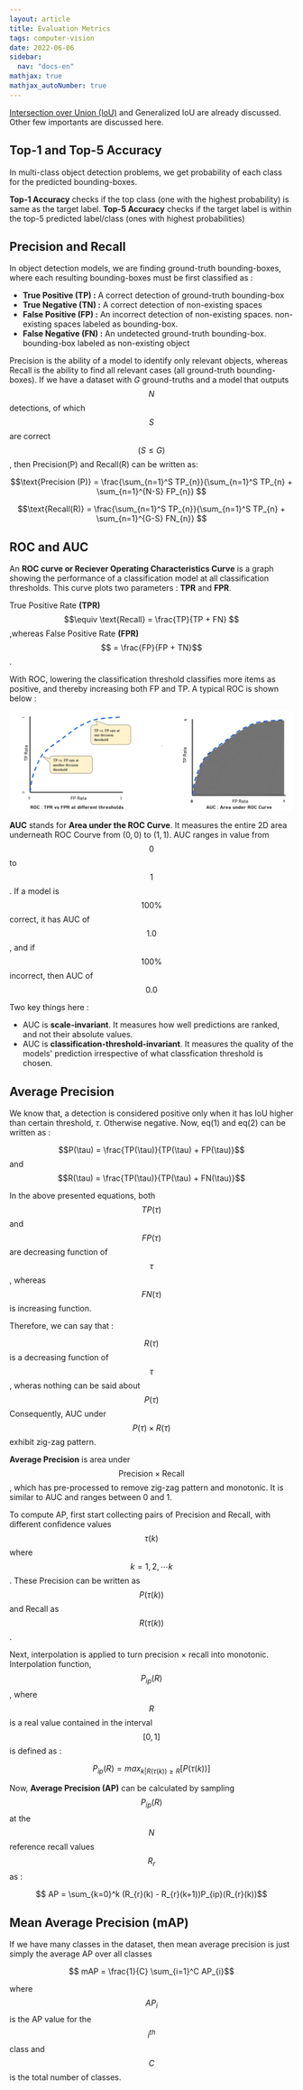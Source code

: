 ```yaml
---
layout: article
title: Evaluation Metrics
tags: computer-vision
date: 2022-06-06
sidebar:
  nav: "docs-en"
mathjax: true
mathjax_autoNumber: true
---
```



[Intersection over Union (IoU)](/2022/05/13/objmodel.html#intersection-over-union-ou) and Generalized IoU are already discussed. Other few importants are discussed here.

## Top-1 and Top-5 Accuracy

In multi-class object detection problems, we get probability of each class for the predicted bounding-boxes.

__Top-1 Accuracy__ checks if the top class (one with the highest probability)
is same as the target label.
__Top-5 Accuracy__ checks if the target label is within the top-5 predicted label/class (ones with highest probabilities)

## Precision and Recall

In object detection models, we are finding ground-truth bounding-boxes, where each resulting bounding-boxes must be first classified as :

- __True Positive (TP) :__ A correct detection of ground-truth bounding-box
- __True Negative (TN) :__ A correct detection of non-existing spaces
- __False Positive (FP) :__ An incorrect detection of non-existing spaces. non-existing spaces labeled as bounding-box.
- __False Negative (FN) :__ An undetected ground-truth bounding-box. bounding-box labeled as non-existing object

Precision is the ability of a model to identify only relevant objects, whereas Recall is the ability to find all relevant cases (all ground-truth bounding-boxes).
If we have a dataset with $G$ ground-truths and a model that outputs $$N$$ detections, of which $$S$$ are correct $$(S \le G)$$, then Precision(P) and Recall(R) can be written as:

$$\text{Precision (P)} = \frac{\sum_{n=1}^S TP_{n}}{\sum_{n=1}^S TP_{n} + \sum_{n=1}^{N-S} FP_{n}} $$

$$\text{Recall(R)} = \frac{\sum_{n=1}^S TP_{n}}{\sum_{n=1}^S TP_{n} + \sum_{n=1}^{G-S} FN_{n}} $$

## ROC and AUC

An __ROC curve or Reciever Operating Characteristics Curve__ is a graph showing the performance of a classification model at all classification thresholds. This curve plots two parameters : __TPR__ and __FPR__.

True Positive Rate __(TPR)__ $$\equiv \text{Recall} = \frac{TP}{TP + FN} $$,whereas False Positive Rate __(FPR)__ $$ = \frac{FP}{FP + TN}$$.

With ROC, lowering the classification threshold classifies more items as positive, and thereby increasing both FP and TP. A typical ROC is shown below :

![ROC](/assets/img/roc.png)

__AUC__ stands for __Area under the ROC Curve__. It measures the entire 2D area underneath ROC Courve from $(0,0)$ to $(1,1)$. AUC ranges in value from $$0$$ to $$1$$. If a model is $$100\%$$ correct, it has AUC of $$1.0$$, and if $$100\%$$ incorrect, then AUC of $$0.0$$

Two key things here :

- AUC is __scale-invariant__. It measures how well predictions are ranked, and not their absolute values.
- AUC is __classification-threshold-invariant__. It measures the quality of the models' prediction irrespective of what classfication threshold is chosen.

## Average Precision

We know that, a detection is considered positive only when it has IoU higher than certain threshold, $\tau$. Otherwise negative. Now, eq(1) and eq(2) can be written as :

$$P(\tau) = \frac{TP(\tau)}{TP(\tau) + FP(\tau)}$$ and $$R(\tau) = \frac{TP(\tau)}{TP(\tau) + FN(\tau)}$$

In the above presented equations, both $$TP(\tau)$$ and $$FP(\tau)$$ are decreasing function of $$\tau$$, whereas $$FN(\tau)$$ is increasing function.

Therefore, we can say that :

$$R(\tau)$$ is a decreasing function of $$\tau$$, wheras nothing can be said about $$P(\tau)$$
Consequently, AUC under  $$P(\tau) × R(\tau)$$ exhibit zig-zag pattern.

__Average Precision__ is area under $$\text{Precision} × \text{Recall}$$, which has pre-processed to remove zig-zag pattern and monotonic. It is similar to AUC and ranges between $0$ and $1$.

To compute AP, first start collecting pairs of Precision and Recall, with different confidence values $$\tau(k)$$ where $$k = 1,2, \cdots k$$. These Precision can be written as $$P(\tau(k))$$ and Recall as $$R(\tau(k))$$.

Next, interpolation is applied to turn precision $\times$ recall into monotonic. Interpolation function, $$P_{ip}(R)$$, where $$R$$ is a real value contained in the interval $$[0,1]$$ is defined as :

$$ P_{ip}(R) = max_{k \lvert R(\tau(k)) \ge R} \left[{P(\tau(k))}\right]$$

Now, __Average Precision (AP)__ can be calculated by sampling $$P_{ip}(R)$$ at the $$N$$ reference recall values $$R_{r}$$ as :

$$ AP = \sum_{k=0}^k (R_{r}(k) - R_{r}(k+1))P_{ip}(R_{r}(k))$$

## Mean Average Precision (mAP)

If we have many classes in the dataset, then mean average precision is just simply the average AP over all classes

$$ mAP = \frac{1}{C} \sum_{i=1}^C AP_{i}$$

where $$AP_{i}$$ is the AP value for the $$i^{th}$$ class and $$C$$ is the total number of classes.